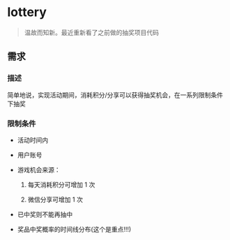 # lottery

> 温故而知新。最近重新看了之前做的抽奖项目代码

## 需求

### 描述

简单地说，实现活动期间，消耗积分/分享可以获得抽奖机会，在一系列限制条件下抽奖

### 限制条件

- 活动时间内

- 用户账号

- 游戏机会来源：

  1. 每天消耗积分可增加 1 次

  1. 微信分享可增加 1 次

- 已中奖则不能再抽中

- 奖品中奖概率的时间线分布(这个是重点!!!)
